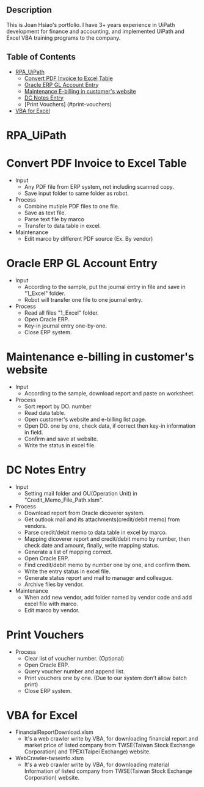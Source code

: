 ## Description

This is Joan Hsiao's portfolio.
I have 3+ years experience in UiPath development for finance and accounting, and implemented UiPath and Excel VBA training programs to the company.

## Table of Contents

* [RPA_UiPath](#rpa_uipath)
  * [Convert PDF Invoice to Excel Table](#convert-pdf-invoice-to-excel-table)
  * [Oracle ERP GL Account Entry](#oracle-erp-gl-account-entry)
  * [Maintenance E-billing in customer's website](#maintenance-e-billing-in-customers-website)
  * [DC Notes Entry](#dc-notes-entry)
  * [Print Vouchers] (#print-vouchers)
* [VBA for Excel](#vba-for-excel)

# RPA_UiPath

# Convert PDF Invoice to Excel Table

* Input 
  * Any PDF file from ERP system, not including scanned copy.
  * Save input folder to same folder as robot.
* Process
  * Combine mutiple PDF files to one file.
  * Save as text file.
  * Parse text file by marco
  * Transfer to data table in excel.
* Maintenance
  * Edit marco by different PDF source (Ex. By vendor) 

# Oracle ERP GL Account Entry

* Input 
  * According to the sample, put the journal entry in file and save in "1_Excel" folder.
  * Robot will transfer one file to one journal entry.
* Process
  * Read all files "1_Excel" folder.
  * Open Oracle ERP.
  * Key-in journal entry one-by-one.
  * Close ERP system.

# Maintenance e-billing in customer's website

* Input 
  * According to the sample, download report and paste on worksheet.
* Process
  * Sort report by DO. number
  * Read data table.
  * Open customer's website and e-billing list page.
  * Open DO. one by one, check data, if correct then key-in information in field.
  * Confirm and save at website.
  * Write the status in excel file.
  
# DC Notes Entry
* Input 
  * Setting mail folder and OU(Operation Unit) in "Credit_Memo_File_Path.xlsm".
* Process
  * Download report from Oracle dicoverer system.
  * Get outlook mail and its attachments(credit/debit memo) from vendors.
  * Parse credit/debit memo to data table in excel by marco.
  * Mapping dicoverer report and credit/debit memo by number, then check date and amount, finally, write mapping status.
  * Generate a list of mapping correct.
  * Open Oracle ERP.
  * Find credit/debit memo by number one by one, and confirm them.
  * Write the entry status in excel file.
  * Generate status report and mail to manager and colleague.
  * Archive files by vendor.
* Maintenance
  * When add new vendor, add folder named by vendor code and add excel file with marco.
  * Edit marco by vendor.
  
# Print Vouchers 

* Process
  * Clear list of voucher number. (Optional)
  * Open Oracle ERP.
  * Query voucher number and append list.
  * Print vouchers one by one. (Due to our system don't allow batch print)  
  * Close ERP system.
  
# VBA for Excel
* FinancialReportDownload.xlsm
  * It's a web crawler write by VBA, for downloading financial report and market price of listed company from TWSE(Taiwan Stock Exchange Corporation) and TPEX(Taipei Exchange) website.
* WebCrawler-twseinfo.xlsm
  * It's a web crawler write by VBA, for downloading material Information of listed company from TWSE(Taiwan Stock Exchange Corporation) website.